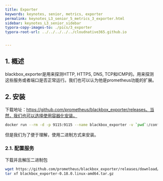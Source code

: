 ```yaml
---
title: Exporter
keywords: keynotes, senior, metrics, exporter
permalink: keynotes_L3_senior_5_metrics_3_exporter.html
sidebar: keynotes_L3_senior_sidebar
typora-copy-images-to: ./pics/3_exporter
typora-root-url: ../../../../../cloudnative365.github.io


---
```


## 1. 概述

blackbox_exporter是用来探测HTTP, HTTPS, DNS, TCP和ICMP的。用来探测这些服务或者端口是否正常运行。我们也可以认为他是prometheus功能的扩展。

## 2. 安装

下载地址：https://github.com/prometheus/blackbox_exporter/releases。当然，我们也可以选择使用容器化安装。

``` bash
docker run --rm -d -p 9115:9115 --name blackbox_exporter -v `pwd`:/config prom/blackbox-exporter:master --config.file=/config/blackbox.yml
```

但是我们为了便于理解，使用二进制方式来安装。

### 2.1. 配置服务

下载并且解压二进制包

``` bash
wget https://github.com/prometheus/blackbox_exporter/releases/download/v0.18.0/blackbox_exporter-0.18.0.linux-amd64.tar.gz
tar xf blackbox_exporter-0.18.0.linux-amd64.tar.gz
```



